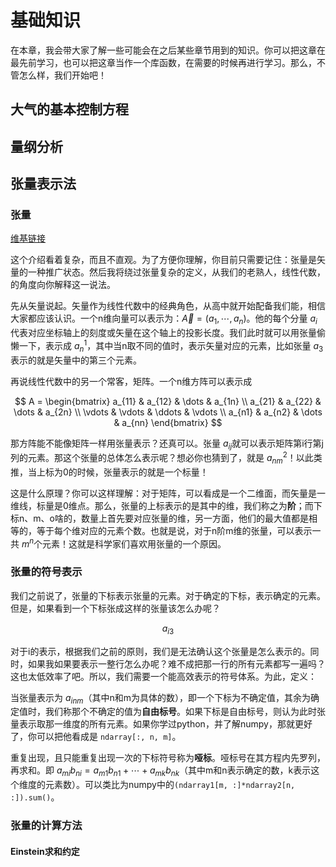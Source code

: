 # 基础知识
在本章，我会带大家了解一些可能会在之后某些章节用到的知识。你可以把这章在最先前学习，也可以把这章当作一个库函数，在需要的时候再进行学习。那么，不管怎么样，我们开始吧！

## 大气的基本控制方程

## 量纲分析

## 张量表示法

### 张量
[维基链接](https://zh.wikipedia.org/wiki/%E5%BC%B5%E9%87%8F)

这个介绍看着复杂，而且不直观。为了方便你理解，你目前只需要记住：张量是矢量的一种推广状态。然后我将绕过张量复杂的定义，从我们的老熟人，线性代数，的角度向你解释这一说法。

先从矢量说起。矢量作为线性代数中的经典角色，从高中就开始配备我们能，相信大家都应该认识。一个n维向量可以表示为：$\vec A=(a_1, \cdots, a_n)$。他的每个分量 $a_i$代表对应坐标轴上的刻度或矢量在这个轴上的投影长度。我们此时就可以用张量偷懒一下，表示成 $a_n^1$，其中当n取不同的值时，表示矢量对应的元素，比如张量 $a_3$表示的就是矢量中的第三个元素。

再说线性代数中的另一个常客，矩阵。一个n维方阵可以表示成

$$
A = \begin{bmatrix}
a_{11} & a_{12} & \dots & a_{1n} \\
a_{21} & a_{22} & \dots & a_{2n} \\
\vdots & \vdots & \ddots & \vdots \\
a_{n1} & a_{n2} & \dots & a_{nn}
\end{bmatrix}
$$

那方阵能不能像矩阵一样用张量表示？还真可以。张量 $a_{ij}$就可以表示矩阵第i行第j列的元素。那这个张量的总体怎么表示呢？想必你也猜到了，就是 $a_{nm}^2$！以此类推，当上标为0的时候，张量表示的就是一个标量！

这是什么原理？你可以这样理解：对于矩阵，可以看成是一个二维面，而矢量是一维线，标量是0维点。那么，张量的上标表示的是其中的维，我们称之为**阶**；而下标n、m、o啥的，数量上首先要对应张量的维，另一方面，他们的最大值都是相等的，等于每个维对应的元素个数。也就是说，对于n阶m维的张量，可以表示一共 $m^n$个元素！这就是科学家们喜欢用张量的一个原因。

### 张量的符号表示
我们之前说了，张量的下标表示张量的元素。对于确定的下标，表示确定的元素。但是，如果看到一个下标张成这样的张量该怎么办呢？

$$ 
a_{i3}
$$

对于i的表示，根据我们之前的原则，我们是无法确认这个张量是怎么表示的。同时，如果我如果要表示一整行怎么办呢？难不成把那一行的所有元素都写一遍吗？这也太低效率了吧。所以，我们需要一个能高效表示的符号体系。为此，定义：

当张量表示为 $a_{inm}$（其中n和m为具体的数），即一个下标为不确定值，其余为确定值时，我们称那个不确定的值为**自由标号**。如果下标是自由标号，则认为此时张量表示取那一维度的所有元素。如果你学过python，并了解numpy，那就更好了，你可以把他看成是 `ndarray[:, n, m]`。

重复出现，且只能重复出现一次的下标符号称为**哑标**。哑标号在其方程内先罗列，再求和。即 $a_{mi}b_{ni}=a_{m1}b_{n1}+\cdots+a_{mk}b_{nk}$（其中m和n表示确定的数，k表示这个维度的元素数）。可以类比为numpy中的`(ndarray1[m, :]*ndarray2[n, :]).sum()`。


### 张量的计算方法
#### Einstein求和约定



